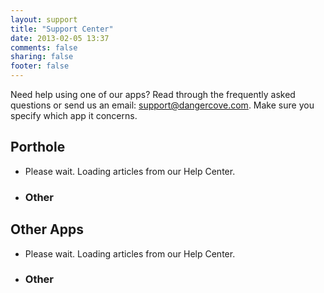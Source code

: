 ```yaml
---
layout: support 
title: "Support Center"
date: 2013-02-05 13:37
comments: false
sharing: false
footer: false
---
```


<div class="row">
  <div class="span8">
Need help using one of our apps? Read through the frequently asked questions or send us an email: <a href="mailto:support@dangercove.com">support@dangercove.com</a>. Make sure you specify which app it concerns.
  </div>
</div>

<div class="row">
  <div class="span6">

<h2>Porthole</h2>

<ul class="uservoice porthole">
  <li class="loading">Please wait. Loading articles from our Help Center.</li>
  <li class="topic_other">
    <h3>Other</h3>
    <ul class="other"></ul>
  </li>
</ul>

  </div>
  <div class="span6">

<h2>Other Apps</h2>

<ul class="uservoice other">
  <li class="loading">Please wait. Loading articles from our Help Center.</li>
  <li class="topic_other">
    <h3>Other</h3>
    <ul class="other"></ul>
  </li>
</ul>

  </div>
</div>
